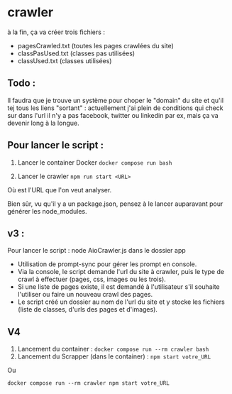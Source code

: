 # crawler

à la fin, ça va créer trois fichiers :

+ pagesCrawled.txt (toutes les pages crawlées du site)
+ classPasUsed.txt (classes pas utilisées)
+ classUsed.txt (classes utilisées)

## Todo :
Il faudra que je trouve un système pour choper le "domain" du site et qu'il tej tous les liens "sortant" : actuellement j'ai plein de conditions qui check sur dans l'url 
il n'y a pas facebook, twitter ou linkedin par ex, mais ça va devenir long à la longue.

## Pour lancer le script : 

1. Lancer le container Docker
``docker compose run bash``

2. Lancer le crawler
``npm run start <URL>``

Où <URL> est l'URL que l'on veut analyser.

Bien sûr, vu qu'il y a un package.json, pensez à le lancer auparavant pour générer les node_modules.

## v3 :

Pour lancer le script : node AioCrawler.js dans le dossier app

+ Utilisation de prompt-sync pour gérer les prompt en console.
+ Via la console, le script demande l'url du site à crawler, puis le type de crawl à effectuer (pages, css, images ou les trois).
+ Si une liste de pages existe, il est demandé à l'utilisateur s'il souhaite l'utiliser ou faire un nouveau crawl des pages.
+ Le script créé un dossier au nom de l'url du site et y stocke les fichiers (liste de classes, d'urls des pages et d'images).

## V4

1. Lancement du container : `docker compose run --rm crawler bash`
2. Lancement du Scrapper (dans le container) : `npm start votre_URL`

Ou 

`docker compose run --rm crawler npm start votre_URL`


